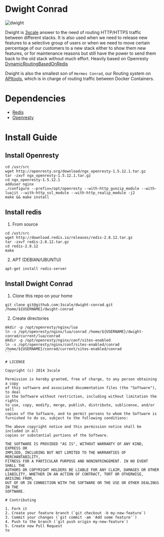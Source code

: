 # Dwight Conrad

![dwight](http://www.netbrawl.com/uploads/93be3b042e6765ed83a95fa8b8949406.JPG)

Dwight is [3scale](http://www.3scale.net) answer to the need of routing HTTP/HTTPS traffic between different stacks. It is also used when we need to release new features to a selective group of users or when we need to move certain percentage of our customers to a new stack either to show them new features, or for maintenance reasons but still have the power to send them back to the old stack without much effort. Heavily based on Openresty [DynamicRoutingBasedOnRedis](http://openresty.org/#DynamicRoutingBasedOnRedis)

Dwight is also the smallest son of `Hermes Conrad`, our Routing system on [APItools](http://www.apitools.com), which is in charge of routing traffic between Docker Containers.

# Dependencies

* [Redis](http://redis.io)
* [Openresty](http://openresty.org/) 

# Install Guide

## Install Openresty

```
cd /usr/src
wget http://openresty.org/download/ngx_openresty-1.5.12.1.tar.gz
tar -zxvf ngx_openresty-1.5.12.1.tar.gz
cd ngx_openresty-1.5.12.1
adduser nginx
./configure --prefix=/opt/openresty --with-http_gunzip_module --with-luajit --with-http_ssl_module --with-http_realip_module -j2
make && make install
```

## Install redis

1. From source

```
cd /ust/src
wget http://download.redis.io/releases/redis-2.8.12.tar.gz
tar -zxvf redis-2.8.12.tar.gz
cd redis-2.8.12
make
```

2. APT (DEBIAN/UBUNTU)

`apt-get install redis-server`

## Install Dwight Conrad

1. Clone this repo on your home
```
git clone git@github.com:3scale/dwight-conrad.git /home/${USERNAME}/dwight-conrad
```

2. Create directories
````
mkdir -p /opt/openresty/nginx/lua
ln -s /opt/openresty/nginx/lua/conrad /home/${USERNAME}/dwight-conrad/current/lua/conrad
mkdir -p /opt/openresty/nginx/conf/sites-enabled
ln -s /opt/openresty/nginx/conf/sites-enabled/conrad /home/${USERNAME}/conrad/current/sites-enabled/conrad
```

# LICENSE

Copyright (c) 2014 3scale

Permission is hereby granted, free of charge, to any person obtaining a copy
of this software and associated documentation files (the "Software"), to deal
in the Software without restriction, including without limitation the rights
to use, copy, modify, merge, publish, distribute, sublicense, and/or sell
copies of the Software, and to permit persons to whom the Software is
furnished to do so, subject to the following conditions:

The above copyright notice and this permission notice shall be included in all
copies or substantial portions of the Software.

THE SOFTWARE IS PROVIDED "AS IS", WITHOUT WARRANTY OF ANY KIND, EXPRESS OR
IMPLIED, INCLUDING BUT NOT LIMITED TO THE WARRANTIES OF MERCHANTABILITY,
FITNESS FOR A PARTICULAR PURPOSE AND NONINFRINGEMENT. IN NO EVENT SHALL THE
AUTHORS OR COPYRIGHT HOLDERS BE LIABLE FOR ANY CLAIM, DAMAGES OR OTHER
LIABILITY, WHETHER IN AN ACTION OF CONTRACT, TORT OR OTHERWISE, ARISING FROM,
OUT OF OR IN CONNECTION WITH THE SOFTWARE OR THE USE OR OTHER DEALINGS IN THE
SOFTWARE.

# Contributing

1. Fork it
2. Create your feature branch (`git checkout -b my-new-feature`)
3. Commit your changes (`git commit -am 'Add some feature'`)
4. Push to the branch (`git push origin my-new-feature`)
5. Create new Pull Request
to
